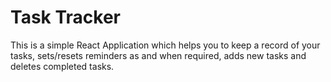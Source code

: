 # Task Tracker
This is a simple React Application which helps you to keep a record of your tasks, sets/resets reminders as and when required, adds new tasks and deletes completed tasks.
